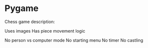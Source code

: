 # Pygame

Chess game description:

Uses images
Has piece movement logic

No person vs computer mode
No starting menu
No timer
No castling
